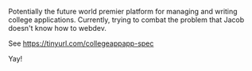 Potentially the future world premier platform for managing and writing college applications. Currently, trying to combat the problem that Jacob doesn't know how to webdev.

See https://tinyurl.com/collegeappapp-spec

Yay!
